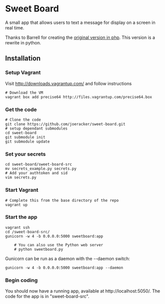 # Sweet Board
A small app that allows users to text a message for display on a screen in real time.

Thanks to Barrell for creating the [original version in php](https://github.com/barrel/sweet-board). This version is a rewrite in python.

## Installation
### Setup Vagrant 
Visit http://downloads.vagrantup.com/ and follow instructions
	
	# Download the VM
	vagrant box add precise64 http://files.vagrantup.com/precise64.box


### Get the code
    # Clone the code
    git clone https://github.com/joeracker/sweet-board.git
    # setup dependant submodules
    cd sweet-board
    git submodule init
    git submodule update


### Set your secrets
    cd sweet-board/sweet-board-src
	mv secrets_example.py secrets.py
    # Add your authtoken and sid
	vim secrets.py 

### Start Vagrant
    # Complete this from the base directory of the repo
    vagrant up

### Start the app
    vagrant ssh
	cd /sweet-board-src/
	gunicorn -w 4 -b 0.0.0.0:5000 sweetboard:app
        
        # You can also use the Python web server
        # python sweetboard.py

Gunicorn can be run as a daemon with the --daemon switch:

    gunicorn -w 4 -b 0.0.0.0:5000 sweetboard:app --daemon


### Begin coding
You should now have a running app, available at http://localhost:5050/. The code for the app is in "sweet-board-src".
